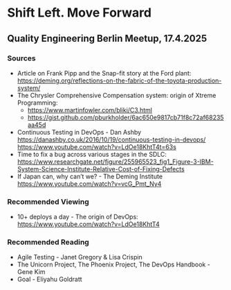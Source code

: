 # Shift Left. Move Forward

## Quality Engineering Berlin Meetup, 17.4.2025

### Sources
- Article on Frank Pipp and the Snap-fit story at the Ford plant: https://deming.org/reflections-on-the-fabric-of-the-toyota-production-system/
- The Chrysler Comprehensive Compensation system: origin of Xtreme Programming: 
    - https://www.martinfowler.com/bliki/C3.html 
    - https://gist.github.com/pburkholder/6ac650e9817cb71f8c72af68235aa45d 
- Continuous Testing in DevOps - Dan Ashby https://danashby.co.uk/2016/10/19/continuous-testing-in-devops/ 
https://www.youtube.com/watch?v=LdOe18KhtT4t=63s
- Time to fix a bug across various stages in the SDLC: https://www.researchgate.net/figure/255965523_fig1_Figure-3-IBM-System-Science-Institute-Relative-Cost-of-Fixing-Defects 
- If Japan can, why can’t we? - The Deming Institute
https://www.youtube.com/watch?v=vcG_Pmt_Ny4 

### Recommended Viewing
- 10+ deploys a day - The origin of DevOps: https://www.youtube.com/watch?v=LdOe18KhtT4

### Recommended Reading
- Agile Testing - Janet Gregory & Lisa Crispin
- The Unicorn Project, The Phoenix Project, The DevOps Handbook - Gene Kim
- Goal - Eliyahu Goldratt